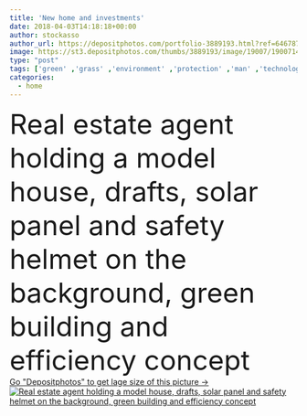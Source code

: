 ```yaml
---
title: 'New home and investments'
date: 2018-04-03T14:18:18+00:00
author: stockasso
author_url: https://depositphotos.com/portfolio-3889193.html?ref=64678756
image: https://st3.depositphotos.com/thumbs/3889193/image/19007/190071482/api_thumb_450.jpg?forcejpeg=true
type: "post"
tags: ['green' ,'grass' ,'environment' ,'protection' ,'man' ,'technology' ,'hands' ,'building' ,'construction' ,'house' ,'eco' ,'investment' ,'loan' ,'mortgage' ,'project' ,'efficient' ,'tablet' ,'engineering' ,'plan' ,'architect' ,'housing' ,'custom' ,'innovation' ,'owner' ,'renovation' ,'contractor' ,'buyer' ,'renewable' ,'sustainability' ,'agent' ,'photovoltaic' ,'real estate' ,'solar panel' ,'Model House' ,'energy saving' ,'environmental conservation' ,'power generation' ,'eco friendly' ,'home insurance' ,'safety helmet' ,'alternative energies' ]
categories: 
  - home
---
```

<div aling="center">
            <font size="60"> Real estate agent holding a model house, drafts, solar panel and safety helmet on the background, green building and efficiency concept</font>   
</div>
<div>
    <a href='https://depositphotos.com/190071482/stock-photo-new-home-and-investments.html?ref=64678756' target=_blank > Go "Depositphotos" to get lage size of this picture ->
        <img href='https://depositphotos.com/190071482/stock-photo-new-home-and-investments.html?ref=64678756' src='https://st3.depositphotos.com/3889193/19007/i/950/depositphotos_190071482-stock-photo-new-home-and-investments.jpg?forcejpeg=true' alt='Real estate agent holding a model house, drafts, solar panel and safety helmet on the background, green building and efficiency concept' >
    </a>
</div>
